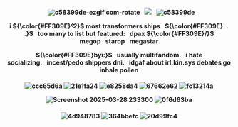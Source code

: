 <p align="center">
<h4 align="center"

⠀![c58399de-ezgif com-rotate](https://github.com/user-attachments/assets/42e49300-c160-49cb-aebd-1bb62cde1edb)⠀![](https://komarev.com/ghpvc/?username=F2T2EA&label=stars+++&color=ff0080&style=plastic)⠀![c58399de](https://github.com/user-attachments/assets/b824e60d-f1bd-428c-a967-41a4f75d05dc)

 <p align="center"> 
i <strong>${\color{#FF309E}♡}$ most transformers ships⠀<strong>${\color{#FF309E}. . .}$⠀too many to list but featured:⠀dpax <strong>${\color{#FF309E}/}$ megop⠀starop⠀megastar

  <p align="center"> 
<strong>${\color{#FF309E}byi:}$⠀usually multifandom.⠀i hate socializing.⠀incest/pedo shippers dni.⠀idgaf about irl.kin.sys debates go inhale pollen

<p align="center">
<h4 align="center"

![ccc65d6a](https://github.com/user-attachments/assets/b175247c-11bc-411c-8863-d02b25092c06) ![21e1fa24](https://github.com/user-attachments/assets/907371ba-c6a8-4406-99ee-504c6801c0a2) ![e8258da4](https://github.com/user-attachments/assets/1f97728b-502f-422b-aa9c-a5428a25357f) ![67662e62](https://github.com/user-attachments/assets/6720bb0d-35c4-4226-89fa-122867922700) ![fc13214a](https://github.com/user-attachments/assets/2a68866a-1286-47c2-919d-33ac92ceda13)

![Screenshot 2025-03-28 233300](https://github.com/user-attachments/assets/21d04802-09c8-4145-bc53-028be8db22a0)
![0f6d63ba](https://github.com/user-attachments/assets/6aadec2d-4a46-49bf-9513-e7b410188fa7)

<p align="center">
<h4 align="center"

![4d948783](https://github.com/user-attachments/assets/6fe4e5d4-5c72-451e-86d0-2dbf46ad4487) ![364bbefc](https://github.com/user-attachments/assets/2010c050-832c-42f6-845c-a591bfdf1062) ![20d99fc4](https://github.com/user-attachments/assets/91ed513f-3528-416e-9850-9944c8594932) 
